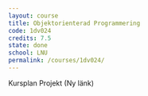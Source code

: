 ```yaml
---
layout: course
title: Objektorienterad Programmering
code: 1dv024
credits: 7.5
state: done
school: LNU
permalink: /courses/1dv024/
---
```


Kursplan
Projekt (Ny länk)